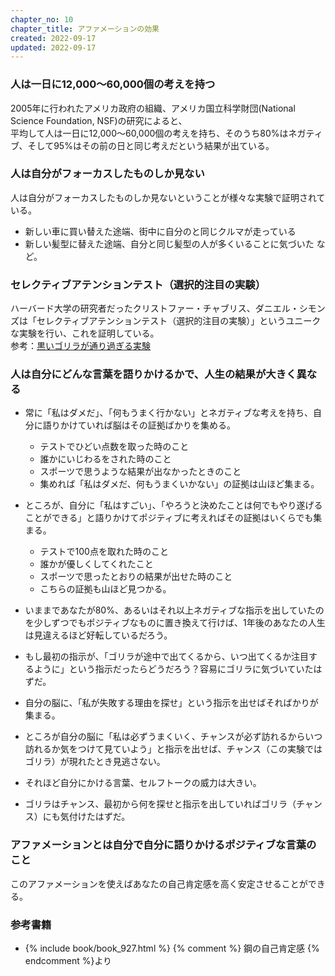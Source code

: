 ```yaml
---
chapter_no: 10
chapter_title: アファメーションの効果
created: 2022-09-17
updated: 2022-09-17
---
```

### 人は一日に12,000～60,000個の考えを持つ
2005年に行われたアメリカ政府の組織、アメリカ国立科学財団(National Science Foundation, NSF)の研究によると、  
平均して人は一日に12,000～60,000個の考えを持ち、そのうち80%はネガティブ、そして95%はその前の日と同じ考えだという結果が出ている。

### 人は自分がフォーカスしたものしか見ない
人は自分がフォーカスしたものしか見ないということが様々な実験で証明されている。
- 新しい車に買い替えた途端、街中に自分のと同じクルマが走っている
- 新しい髪型に替えた途端、自分と同じ髪型の人が多くいることに気づいた
など。

### セレクティブアテンションテスト（選択的注目の実験）
ハーバード大学の研究者だったクリストファー・チャブリス、ダニエル・シモンズは「セレクティブアテンションテスト（選択的注目の実験）」というユニークな実験を行い、これを証明している。  
参考：[黒いゴリラが通り過ぎる実験](https://toyokeizai.net/articles/-/135195?page=2)

### 人は自分にどんな言葉を語りかけるかで、人生の結果が大きく異なる
- 常に「私はダメだ」、「何もうまく行かない」とネガティブな考えを持ち、自分に語りかけていれば脳はその証拠ばかりを集める。
  - テストでひどい点数を取った時のこと
  - 誰かにいじわるをされた時のこと
  - スポーツで思うような結果が出なかったときのこと
  - 集めれば「私はダメだ、何もうまくいかない」の証拠は山ほど集まる。

- ところが、自分に「私はすごい」、「やろうと決めたことは何でもやり遂げることができる」と語りかけてポジティブに考えればその証拠はいくらでも集まる。
  - テストで100点を取れた時のこと
  - 誰かが優しくしてくれたこと
  - スポーツで思ったとおりの結果が出せた時のこと
  - こちらの証拠も山ほど見つかる。

- いままであなたが80%、あるいはそれ以上ネガティブな指示を出していたのを少しずつでもポジティブなものに置き換えて行けば、1年後のあなたの人生は見違えるほど好転しているだろう。
- もし最初の指示が、「ゴリラが途中で出てくるから、いつ出てくるか注目するように」という指示だったらどうだろう？容易にゴリラに気づいていたはずだ。
- 自分の脳に、「私が失敗する理由を探せ」という指示を出せばそればかりが集まる。
- ところが自分の脳に「私は必ずうまくいく、チャンスが必ず訪れるからいつ訪れるか気をつけて見ていよう」と指示を出せば、チャンス（この実験ではゴリラ）が現れたとき見逃さない。
- それほど自分にかける言葉、セルフトークの威力は大きい。
- ゴリラはチャンス、最初から何を探せと指示を出していればゴリラ（チャンス）にも気付けたはずだ。

### アファメーションとは自分で自分に語りかけるポジティブな言葉のこと
このアファメーションを使えばあなたの自己肯定感を高く安定させることができる。

### 参考書籍
- {% include book/book_927.html %} {% comment %} 鋼の自己肯定感 {% endcomment %}より